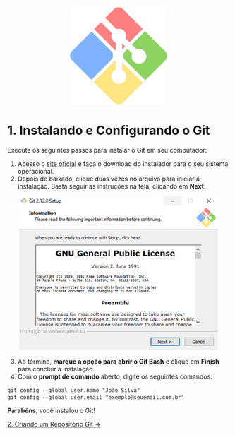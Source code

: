 <div align="center">
  <img src="/Images/git_bash.png" alt="Git" width="220px" /> 
</div>

# 1. Instalando e Configurando o Git

Execute os seguintes passos para instalar o Git em seu computador:

1. Acesso o [site oficial](https://git-scm.com/downloads) e faça o download do instalador para o seu sistema operacional.
2. Depois de baixado, clique duas vezes no arquivo para iniciar a instalação. Basta seguir as instruções na tela, clicando em **Next**. 

<div align="center">
  <img src="/Images/Tutorial/git-install-windows.png" alt="Git" width="450" /> 
</div>

3. Ao término, **marque a opção para abrir o Git Bash** e clique em **Finish** para concluir a instalação.
4. Com o **prompt de comando** aberto, digite os seguintes comandos:
```
git config --global user.name "João Silva"
git config --global user.email "exemplo@seuemail.com.br"
```

**Parabéns**, você instalou o Git!

[2. Criando um Repositório Git &rarr;](https://github.com/Go-Horse-Coding/Git/blob/master/Tutorial/2-create-repository.md)
